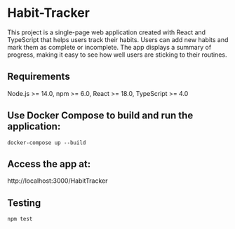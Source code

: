 # Habit-Tracker

This project is a single-page web application created with React and TypeScript that helps users track their habits. 
Users can add new habits and mark them as complete or incomplete. 
The app displays a summary of progress, making it easy to see how well users are sticking to their routines.

## Requirements

Node.js >= 14.0,
npm >= 6.0,
React >= 18.0,
TypeScript >= 4.0

## Use Docker Compose to build and run the application:

`docker-compose up --build`

## Access the app at: 

http://localhost:3000/HabitTracker 

## Testing

`npm test`
